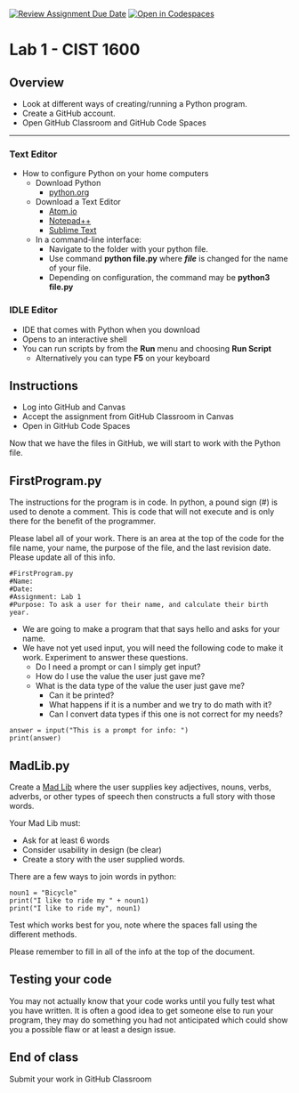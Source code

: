 [![Review Assignment Due Date](https://classroom.github.com/assets/deadline-readme-button-22041afd0340ce965d47ae6ef1cefeee28c7c493a6346c4f15d667ab976d596c.svg)](https://classroom.github.com/a/lrCoyK30)
[![Open in Codespaces](https://classroom.github.com/assets/launch-codespace-2972f46106e565e64193e422d61a12cf1da4916b45550586e14ef0a7c637dd04.svg)](https://classroom.github.com/open-in-codespaces?assignment_repo_id=15652052)
# Lab 1 - CIST 1600

## Overview
- Look at different ways of creating/running a Python program.
- Create a GitHub account.
- Open GitHub Classroom and GitHub Code Spaces

---
### Text Editor
- How to configure Python on your home computers
  - Download Python
    - [python.org](https://www.python.org/)
  - Download a Text Editor
    - [Atom.io](https://atom.io/)
    - [Notepad++](https://notepad-plus-plus.org/downloads/)
    - [Sublime Text](https://www.sublimetext.com/)
  - In a command-line interface:
    - Navigate to the folder with your python file.
    - Use command **python file.py** where ***file*** is changed for the name of your file.
    - Depending on configuration, the command may be **python3 file.py**

### IDLE Editor
- IDE that comes with Python when you download
- Opens to an interactive shell
- You can run scripts by from the **Run** menu and choosing **Run Script**
  - Alternatively you can type **F5** on your keyboard

## Instructions
- Log into GitHub and Canvas
- Accept the assignment from GitHub Classroom in Canvas
- Open in GitHub Code Spaces

Now that we have the files in GitHub, we will start to work with the Python file.

## FirstProgram.py
The instructions for the program is in code. In python, a pound sign (#) is used to denote a comment. This is code that will not execute and is only there for the benefit of the programmer.

Please label all of your work. There is an area at the top of the code for the file name, your name, the purpose of the file, and the last revision date. Please update all of this info.
```
#FirstProgram.py
#Name:
#Date:
#Assignment: Lab 1
#Purpose: To ask a user for their name, and calculate their birth year.
```
- We are going to make a program that that says hello and asks for your name.  
- We have not yet used input, you will need the following code to make it work. Experiment to answer these questions.
  - Do I need a prompt or can I simply get input?
  - How do I use the value the user just gave me?
  - What is the data type of the value the user just gave me?
    - Can it be printed?
    - What happens if it is a number and we try to do math with it?
    - Can I convert data types if this one is not correct for my needs?

```
answer = input("This is a prompt for info: ")
print(answer)
```

## MadLib.py
Create a [Mad Lib](https://en.wikipedia.org/wiki/Mad_Libs) where the user supplies key adjectives, nouns, verbs, adverbs, or other types of speech then constructs a full story with those words.

Your Mad Lib must:
- Ask for at least 6 words
- Consider usability in design (be clear)
- Create a story with the user supplied words.

There are a few ways to join words in python:

```
noun1 = "Bicycle"
print("I like to ride my " + noun1)
print("I like to ride my", noun1)
```
Test which works best for you, note where the spaces fall using the different methods.

Please remember to fill in all of the info at the top of the document.


## Testing your code
You may not actually know that your code works until you fully test what you have written. It is often a good idea to get someone else to run your program, they may do something you had not anticipated which could show you a possible flaw or at least a design issue.

## End of class
Submit your work in GitHub Classroom
